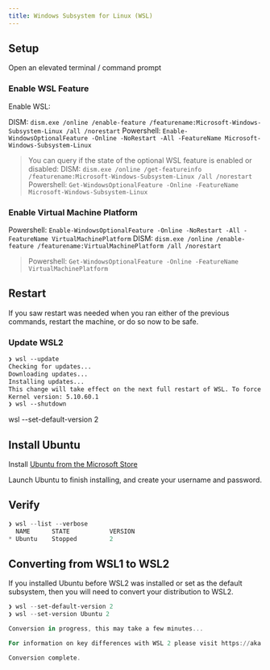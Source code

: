 ```yaml
---
title: Windows Subsystem for Linux (WSL)
---
```

## Setup

Open an elevated terminal / command prompt

### Enable WSL Feature

Enable WSL:

DISM: `dism.exe /online /enable-feature /featurename:Microsoft-Windows-Subsystem-Linux /all /norestart`
Powershell: `Enable-WindowsOptionalFeature -Online -NoRestart -All -FeatureName Microsoft-Windows-Subsystem-Linux`

> You can query if the state of the optional WSL feature is enabled or disabled:
> DISM: `dism.exe /online /get-featureinfo /featurename:Microsoft-Windows-Subsystem-Linux /all /norestart`
> Powershell: `Get-WindowsOptionalFeature -Online -FeatureName Microsoft-Windows-Subsystem-Linux`

### Enable Virtual Machine Platform

Powershell: `Enable-WindowsOptionalFeature -Online -NoRestart -All -FeatureName VirtualMachinePlatform`
DISM: `dism.exe /online /enable-feature /featurename:VirtualMachinePlatform /all /norestart`

> Powershell: `Get-WindowsOptionalFeature -Online -FeatureName VirtualMachinePlatform`

## Restart

If you saw restart was needed when you ran either of the previous commands, restart the machine, or do so now to be safe.

### Update WSL2

```txt
❯ wsl --update
Checking for updates...
Downloading updates...
Installing updates...
This change will take effect on the next full restart of WSL. To force a restart, please run 'wsl --shutdown'.
Kernel version: 5.10.60.1
❯ wsl --shutdown
```

wsl --set-default-version 2

## Install Ubuntu

Install [Ubuntu from the Microsoft Store](https://www.microsoft.com/store/productId/9NBLGGH4MSV6)

Launch Ubuntu to finish installing, and create your username and password.

## Verify

```powershell
❯ wsl --list --verbose
  NAME      STATE           VERSION
* Ubuntu    Stopped         2
```

## Converting from WSL1 to WSL2

If you installed Ubuntu before WSL2 was installed or set as the default subsystem, then you will need to convert your distribution to WSL2.

```powershell
❯ wsl --set-default-version 2 
❯ wsl --set-version Ubuntu 2 

Conversion in progress, this may take a few minutes... 

For information on key differences with WSL 2 please visit https://aka.ms/wsl2 

Conversion complete.
```
